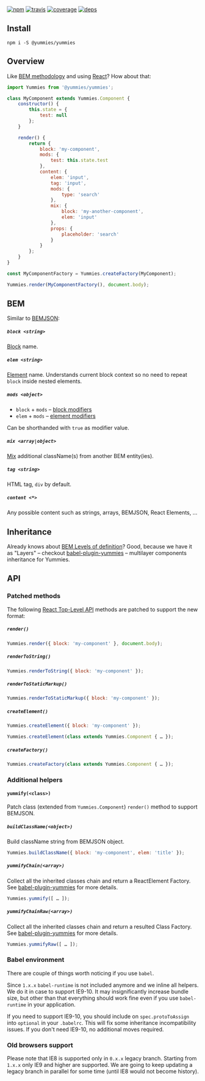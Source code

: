 [![npm](https://img.shields.io/npm/v/@yummies/yummies.svg?style=flat-square)](https://www.npmjs.com/package/@yummies/yummies)
[![travis](http://img.shields.io/travis/yummies/yummies.svg?style=flat-square)](https://travis-ci.org/yummies/yummies)
[![coverage](http://img.shields.io/coveralls/yummies/yummies/master.svg?style=flat-square)](https://coveralls.io/r/yummies/yummies)
[![deps](http://img.shields.io/david/yummies/yummies.svg?style=flat-square)](https://david-dm.org/yummies/yummies)

## Install

```
npm i -S @yummies/yummies
```

## Overview

Like [BEM methodology](https://en.bem.info/method/definitions/) and using [React](https://facebook.github.io/react/)? How about that:

```js
import Yummies from '@yummies/yummies';

class MyComponent extends Yummies.Component {
    constructor() {
        this.state = {
            test: null
        };
    }

    render() {
        return {
            block: 'my-component',
            mods: {
                test: this.state.test
            },
            content: {
                elem: 'input',
                tag: 'input',
                mods: {
                    type: 'search'
                },
                mix: {
                    block: 'my-another-component',
                    elem: 'input'
                },
                props: {
                    placeholder: 'search'
                }
            }
        };
    }
}

const MyComponentFactory = Yummies.createFactory(MyComponent);

Yummies.render(MyComponentFactory(), document.body);
```

## BEM

Similar to [BEMJSON](https://en.bem.info/technology/bemjson/v2/bemjson/):

##### `block <string>`

[Block](https://en.bem.info/method/definitions/#block) name.

##### `elem <string>`

[Element](https://en.bem.info/method/definitions/#element) name. Understands current block context so no need to repeat `block` inside nested elements.

##### `mods <object>`

* `block` + `mods` – [block modifiers](https://en.bem.info/method/definitions/#modifiers-for-blocks)
* `elem` + `mods` – [element modifiers](https://en.bem.info/method/definitions/#element-modifiers)

Can be shorthanded with `true` as modifier value.

##### `mix <array|object>`

[Mix](https://en.bem.info/forum/issues/4/) additional className(s) from another BEM entity(ies).

##### `tag <string>`

HTML tag, `div` by default.

##### `content <*>`

Any possible content such as strings, arrays, BEMJSON, React Elements, …

## Inheritance

Already knows about [BEM Levels of definition](https://en.bem.info/method/filesystem/#levels-of-definition)? Good, because we have it as "Layers" – checkout [babel-plugin-yummies](https://github.com/yummies/babel-plugin-yummies) – multilayer components inheritance for Yummies.

## API

### Patched methods

The following [React Top-Level API](https://facebook.github.io/react/docs/top-level-api.html) methods are patched to support the new format:

##### `render()`

```js
Yummies.render({ block: 'my-component' }, document.body);
```

##### `renderToString()`

```js
Yummies.renderToString({ block: 'my-component' });
```

##### `renderToStaticMarkup()`

```js
Yummies.renderToStaticMarkup({ block: 'my-component' });
```

##### `createElement()`

```js
Yummies.createElement({ block: 'my-component' });
```

```js
Yummies.createElement(class extends Yummies.Component { … });
```

##### `createFactory()`

```js
Yummies.createFactory(class extends Yummies.Component { … });
```

### Additional helpers

#### `yummify(<class>)`
Patch class (extended from `Yummies.Component`) `render()` method to support BEMJSON.

##### `buildClassName(<object>)`

Build className string from BEMJSON object.

```js
Yummies.buildClassName({ block: 'my-component', elem: 'title' });
```

##### `yummifyChain(<array>)`

Collect all the inherited classes chain and return a ReactElement Factory.
See [babel-plugin-yummies](https://github.com/yummies/babel-plugin-yummies) for more details.

```js
Yummies.yummify([ … ]);
```

##### `yummifyChainRaw(<array>)`

Collect all the inherited classes chain and return a resulted Class Factory.
See [babel-plugin-yummies](https://github.com/yummies/babel-plugin-yummies) for more details.

```js
Yummies.yummifyRaw([ … ]);
```

### Babel environment

There are couple of things worth noticing if you use `babel`.

Since `1.x.x` `babel-runtime` is not included anymore and we inline all helpers. We do it in case to support IE9-10. It may insignificantly increase bundle size, but other than that everything should work fine even if you use `babel-runtime` in your application.

If you need to support IE9-10, you should include on `spec.protoToAssign` into `optional` in your `.babelrc`. This will fix some inheritance incompatibility issues. If you don't need IE9-10, no additional moves required.

### Old browsers support

Please note that IE8 is supported only in `0.x.x` legacy branch. Starting from `1.x.x` only IE9 and higher are supported. We are going to keep updating a legacy branch in parallel for some time (until IE8 would not become history).
